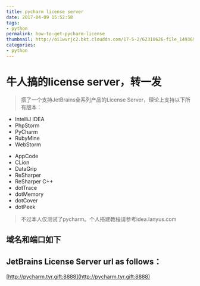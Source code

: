 ```yaml
---
title: pycharm license server
date: 2017-04-09 15:52:58
tags: 
- python
permalink: how-to-get-pycharm-license
thumbnail: http://oi1wvrjc2.bkt.clouddn.com/17-5-2/62310626-file_1493692370185_166d9.jpg?imageView2/1/w/900/h/563/format/webp/q/75|imageslim
categories:
- python
---
```


# 牛人搞的license server，转一发

> 搭了一个支持JetBrains全系列产品的License Server，理论上支持以下所有版本：

* IntelliJ IDEA
* PhpStorm
* PyCharm
* RubyMine
* WebStorm
<!--more-->
* AppCode
* CLion
* DataGrip
* ReSharper
* ReSharper C++
* dotTrace
* dotMemory
* dotCover
* dotPeek

> 不过本人仅测试了pycharm。个人搭建教程请参考idea.lanyus.com

## 域名和端口如下
## JetBrains License Server url as follows：

[http://pycharm.tyr.gift:8888](http://pycharm.tyr.gift:8888)
